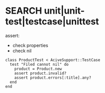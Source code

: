 # SEARCH unit|unit-test|testcase|unittest
assert:
  - check properties 
  - check nil
```
class ProductTest < AciveSupport::TestCase
  test "Filed cannot nil" do
    product = Product.new
    assert product.invalid?
    assert product.errors[:title].any?
  end
end
```
